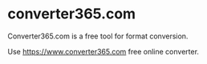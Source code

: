 # converter365.com

Converter365.com is a free tool for format conversion. 

Use https://www.converter365.com free online converter.
